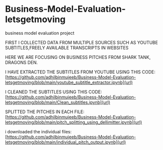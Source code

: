 # Business-Model-Evaluation-letsgetmoving
business model evaluation project

FIRST I COLLECTED DATA FROM MULTIPLE SOURCES SUCH AS YOUTUBE SUBTITLES,FREELY AVAILABLE TRANSCRIPTS IN WEBSITES

HERE WE ARE FOCUSING ON BUSINESS PITCHES FROM SHARK TANK, DRAGONS DEN.

I HAVE EXTRACTED THE SUBTITLES FROM YOUTUBE USING THIS CODE:
[https://github.com/adhilbinmujeeb/Business-Model-Evaluation-letsgetmoving/blob/main/youtube_subtitle_extractor.ipynb](url)

I CLEANED THE SUBTITLES USING THIS CODE:
[https://github.com/adhilbinmujeeb/Business-Model-Evaluation-letsgetmoving/blob/main/Clean_subtitles.ipynb](url)

SPLITTED THE PITCHES IN EACH FILE:
[https://github.com/adhilbinmujeeb/Business-Model-Evaluation-letsgetmoving/blob/main/pitch_splitting_using_dellimitter.ipynb](url)

i downloaded the individual files:
[https://github.com/adhilbinmujeeb/Business-Model-Evaluation-letsgetmoving/blob/main/individual_pitch_output.ipynb](url)
